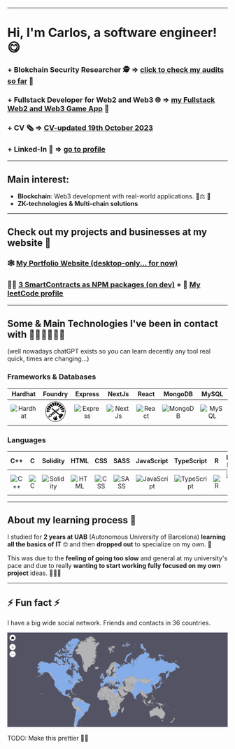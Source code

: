 <hr/>

# Hi, I'm Carlos, a software engineer! 😋 
### + Blokchain Security Researcher 🕵️ => [click to check my audits so far](https://github.com/CarlosAlegreUr/Audits-By-CarlosAlegreUr) 📔
### + Fullstack Developer for Web2 and Web3 🌐 => [my Fullstack Web2 and Web3 Game App](https://github.com/CarlosAlegreUr/BuddyFighters-FullstackWeb3NFTGame) 🚀
### + CV 🗞️ => [CV-updated 19th October 2023](https://drive.google.com/file/d/1fgoEPEmOEwJMsrzLX_JNMqyydLIBEF_y/view?usp=sharing)
### + Linked-In 🔗 => [go to profile](https://www.linkedin.com/in/carlos-alegre-urquiz%C3%BA-0b19701b3/)

---

## Main interest:

- **Blockchain**: Web3 development with real-world applications. 🔑⚖️ 💸
- **ZK-technologies & Multi-chain solutions**
  
---

## Check out my projects and businesses at my website 👔

### 🕸️ [My Portfolio Website (desktop-only... for now)](https://personal-web-site-web-dev-next-js.vercel.app/)
### 👨‍💻 [3 SmartContracts as NPM packages (on dev)](https://www.npmjs.com/~carlosalegre?activeTab=packages) + 🏃 [My leetCode profile](https://leetcode.com/CarlosAlegreUrquizu/)

---

## Some & Main Technologies I've been in contact with 👨‍💻👨‍💻👨‍💻

(well nowadays chatGPT exists so you can learn decently any tool real quick, times are changing...)

### Frameworks & Databases

|  Hardhat  | Foundry | Express | NextJs | React | MongoDB | MySQL |
|:--------:|:------:|:-----:|:-----:|:-----:|:-----:| :-----:|
| <img src="https://imgs.search.brave.com/TFGcwpjpb3JuEc8izBEfjSm85MI8aaHsOggYUkq8Mq8/rs:fit:432:225:1/g:ce/aHR0cHM6Ly90c2U0/Lm1tLmJpbmcubmV0/L3RoP2lkPU9JUC4t/c0tFRWR0TXF0ckNr/Z1ZJUlp3SjJnQUFB/QSZwaWQ9QXBp" width="50" alt="Hardhat"> | <img src="https://github.com/foundry-rs/foundry/blob/master/.github/logo.png?raw=true" width="50" alt="Foundry"> | <img src="https://camo.githubusercontent.com/0566752248b4b31b2c4bdc583404e41066bd0b6726f310b73e1140deefcc31ac/68747470733a2f2f692e636c6f756475702e636f6d2f7a6659366c4c376546612d3330303078333030302e706e67" width="50" alt="Express"> | <img src="https://camo.githubusercontent.com/f21f1fa29dfe5e1d0772b0efe2f43eca2f6dc14f2fede8d9cbef4a3a8210c91d/68747470733a2f2f6173736574732e76657263656c2e636f6d2f696d6167652f75706c6f61642f76313636323133303535392f6e6578746a732f49636f6e5f6c696768745f6261636b67726f756e642e706e67" width="25" alt="NextJs"> | <img src="https://upload.wikimedia.org/wikipedia/commons/thumb/a/a7/React-icon.svg/120px-React-icon.svg.png" width="25" alt="React"> | <img src="https://pluspng.com/img-png/logo-mongodb-png-standard-logo-4167.jpg" width="70" alt="MongoDB"> | <img src="https://www.logo.wine/a/logo/MySQL/MySQL-Logo.wine.svg" width="70" alt="MySQL"> |

### Languages

|  C++  |   C   | Solidity | HTML | CSS | SASS | JavaScript | TypeScript |  R  |  Linux Bash | Assembly x86 |
|:-----:|:-----:|:--------:|:----:|:---:|:----:|:----------:|:----------:|:---:|:----------:|:------------:|
| <img src="https://isocpp.org/files/img/cpp_logo.png" width="50" alt="C++"> | <img src="https://upload.wikimedia.org/wikipedia/commons/thumb/3/35/The_C_Programming_Language_logo.svg/240px-The_C_Programming_Language_logo.svg.png" width="50" alt="C"> | <img src="https://upload.wikimedia.org/wikipedia/commons/thumb/9/98/Solidity_logo.svg/386px-Solidity_logo.svg.png" width="50" alt="Solidity"> | <img src="https://upload.wikimedia.org/wikipedia/commons/thumb/6/61/HTML5_logo_and_wordmark.svg/120px-HTML5_logo_and_wordmark.svg.png" width="50" alt="HTML"> | <img src="https://upload.wikimedia.org/wikipedia/commons/thumb/d/d5/CSS3_logo_and_wordmark.svg/120px-CSS3_logo_and_wordmark.svg.png" width="50" alt="CSS"> | <img src="https://camo.githubusercontent.com/587d0f411b348ee05a53c7685b59142e0705ff8d06181d09008438c1a92f1a96/68747470733a2f2f7261776769742e636f6d2f736173732f736173732d736974652f6d61696e2f736f757263652f6173736574732f696d672f6c6f676f732f6c6f676f2e737667" width="50" alt="SASS"> | <img src="https://upload.wikimedia.org/wikipedia/commons/thumb/6/6a/JavaScript-logo.png/600px-JavaScript-logo.png?20120221235433" width="50" alt="JavaScript"> | <img src="https://upload.wikimedia.org/wikipedia/commons/thumb/f/f5/Typescript.svg/64px-Typescript.svg.png" width="50" alt="TypeScript"> | <img src="https://upload.wikimedia.org/wikipedia/commons/thumb/1/1b/R_logo.svg/121px-R_logo.svg.png" width="50" alt="R"> | <img src="https://upload.wikimedia.org/wikipedia/commons/thumb/8/82/Gnu-bash-logo.svg/120px-Gnu-bash-logo.svg.png" width="50" alt="Linux Bash"> | <img src="https://imgs.search.brave.com/KTqj6Aj1gOOJ_EcLWaA35f4puyMAdSmc7G_4Lw4hx8o/rs:fit:225:225:1/g:ce/aHR0cHM6Ly90c2Ux/Lm1tLmJpbmcubmV0/L3RoP2lkPU9JUC5a/WFlTTzZscEI0d0h0/UHBwSVJ0MFpRQUFB/QSZwaWQ9QXBp" width="50" alt="Assembly x86"> |

<hr/>

## About my learning process 📝
I studied for **2 years at UAB** (Autonomous University of Barcelona) **learning all the basics of IT** 🤓 and then **dropped out** to specialize on my own. 🧐

This was due to the **feeling of going too slow** and general at my university's pace and due to really **wanting to start working fully focused on my own project** ideas. 🚀🤓🚀

<hr/>

## ⚡ Fun fact ⚡

I have a big wide social network. Friends and contacts in 36 countries.

![map showing the countries with people I have some relation with](./PeopleIKnow.png)

TODO: Make this prettier 🙆‍♂️

<!--
**CarlosAlegreUr/CarlosAlegreUr** is a ✨ _special_ ✨ repository because its `README.md` (this file) appears on your GitHub profile.

Here are some ideas to get you started:

- 🔭 I’m currently working on ...
- 🌱 I’m currently learning ...
- 👯 I’m looking to collaborate on ...
- 🤔 I’m looking for help with ...
- 💬 Ask me about ...
- 📫 How to reach me: ...
- 😄 Pronouns: ...
- ⚡ Fun fact: ...
-->
